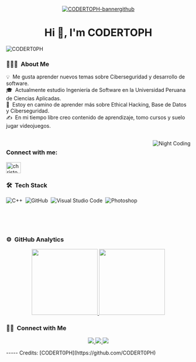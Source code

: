 <p align="center">
<a href="https://ibb.co/nnxbMxd"><img src="https://i.ibb.co/yYHXFHv/CODERTOPH-bannergithub.png" alt="CODERTOPH-bannergithub" border="0"></a>

<h1 align="center">Hi 👋, I'm CODERTOPH</a></h1>

<p align="left"> <img src="https://komarev.com/ghpvc/?username=CODERT0PH&label=Profile%20views&color=0e75b6&style=flat" alt="CODERT0PH" /> </p>
  
### 👨🏻‍💻 &nbsp;About Me

💡 &nbsp;Me gusta aprender nuevos temas sobre Ciberseguridad y desarrollo de software.\
🎓 &nbsp;Actualmente estudio Ingeniería de Software en la Universidad Peruana de Ciencias Aplicadas.\
🌱 &nbsp;Estoy en camino de aprender más sobre Ethical Hacking, Base de Datos y Ciberseguridad.\
✍️ &nbsp;En mi tiempo libre creo contenido de aprendizaje, tomo cursos y suelo jugar videojuegos.

<br>
<img alt="Night Coding" src="https://raw.githubusercontent.com/CODERT0PH/CODERT0PH/master/assets/Night-Coding.gif" align="right"/>

<h3 align="left">Connect with me:</h3>
<p align="left">
  <a href="https://www.linkedin.com/in/christoper-steven-rivas-castillo-a16762322/" target="_blank">
    <img align="center" src="https://raw.githubusercontent.com/rahuldkjain/github-profile-readme-generator/master/src/images/icons/Social/linked-in-alt.svg" alt="christoper-steven-rivas-castillo" height="30" width="40" />
  </a>
</p>

### 🛠 &nbsp;Tech Stack

![C++](https://img.shields.io/badge/-C++-05122A?style=flat&logo=C%2B%2B&logoColor=00599C)&nbsp;
![GitHub](https://img.shields.io/badge/-GitHub-05122A?style=flat&logo=github)&nbsp;
![Visual Studio Code](https://img.shields.io/badge/-Visual%20Studio%20Code-05122A?style=flat&logo=visual-studio-code&logoColor=007ACC)&nbsp;
![Photoshop](https://img.shields.io/badge/-Photoshop-05122A?style=flat&logo=adobe-photoshop)&nbsp;

<br><br><br>

### ⚙️ &nbsp;GitHub Analytics

<p align="center">
<a href="[https://github.com/CODERT0PH]">
  <img height="180em" src="https://github-readme-stats-eight-theta.vercel.app/api?username=CODERT0PH&show_icons=true&theme=algolia&include_all_commits=true&count_private=true"/>
  <img height="180em" src="https://github-readme-stats-eight-theta.vercel.app/api/top-langs/?username=CODERT0PH&layout=compact&langs_count=8&theme=algolia"/>
</a>
</p>

### 🤝🏻 &nbsp;Connect with Me

<p align="center">
  <a href="https://www.linkedin.com/in/christoper-steven-rivas-castillo-a16762322/">
    <img src="https://img.shields.io/badge/-Christoper%20Steven%20Rivas%20Castillo-0077B5?style=flat&logo=Linkedin&logoColor=white"/>
  </a>
  <a href="https://www.instagram.com/codertoph/">
    <img src="https://img.shields.io/badge/-@codertoph-E4405F?style=flat&logo=Instagram&logoColor=white"/>
  </a>
  <a href="https://www.youtube.com/@CODERTOPH">
    <img src="https://img.shields.io/badge/-CODERTOPH-FF0000?style=flat&logo=YouTube&logoColor=white"/>
  </a>
</p>
-----
Credits: [CODERT0PH](https://github.com/CODERT0PH)
